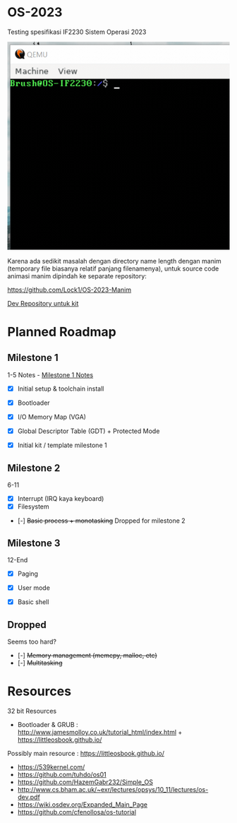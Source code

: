 # OS-2023
Testing spesifikasi IF2230 Sistem Operasi 2023

![Shell sample](other/img/shell-sample.gif)

Karena ada sedikit masalah dengan directory name length dengan manim (temporary file biasanya relatif panjang filenamenya), untuk source code animasi manim dipindah ke separate repository:

https://github.com/Lock1/OS-2023-Manim

[Dev Repository untuk kit](https://github.com/Lock1/kit-OS-2023)

# Planned Roadmap
## Milestone 1
1-5
Notes - [Milestone 1 Notes](/other/notes/Milestone%201%20Notes.md)
- [x] Initial setup & toolchain install
- [x] Bootloader
- [x] I/O Memory Map (VGA)
- [x] Global Descriptor Table (GDT) + Protected Mode
- [x] Initial kit / template milestone 1


## Milestone 2
6-11
- [x] Interrupt (IRQ kaya keyboard)
- [x] Filesystem
- [-] ~~Basic process + monotasking~~ Dropped for milestone 2

## Milestone 3
12-End
- [x] Paging
- [x] User mode
- [x] Basic shell


## Dropped
Seems too hard?
- [-] ~~Memory management (memcpy, malloc, etc)~~
- [-] ~~Multitasking~~


# Resources
32 bit Resources

- Bootloader & GRUB : http://www.jamesmolloy.co.uk/tutorial_html/index.html + https://littleosbook.github.io/

Possibly main resource : https://littleosbook.github.io/
- https://539kernel.com/
- https://github.com/tuhdo/os01
- https://github.com/HazemGabr232/Simple_OS
- http://www.cs.bham.ac.uk/~exr/lectures/opsys/10_11/lectures/os-dev.pdf
- https://wiki.osdev.org/Expanded_Main_Page
- https://github.com/cfenollosa/os-tutorial
